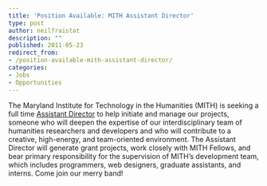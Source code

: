 ```yaml
---
title: 'Position Available: MITH Assistant Director'
type: post
author: neilfraistat
description: ""
published: 2011-05-23
redirect_from: 
- /position-available-mith-assistant-director/
categories:
- Jobs
- Opportunities
---
```

The Maryland Institute for Technology in the Humanities (MITH) is seeking a full time [Assistant Director](http://web.archive.org/web/20110527235213/http://mith.umd.edu:80/about/jobs/assistant-director/) to help initiate and manage our projects, someone who will deepen the expertise of our interdisciplinary team of humanities researchers and developers and who will contribute to a creative, high-energy, and team-oriented environment. The Assistant Director will generate grant projects, work closely with MITH Fellows, and bear primary responsibility for the supervision of MITH’s development team, which includes programmers, web designers, graduate assistants, and interns. Come join our merry band!
